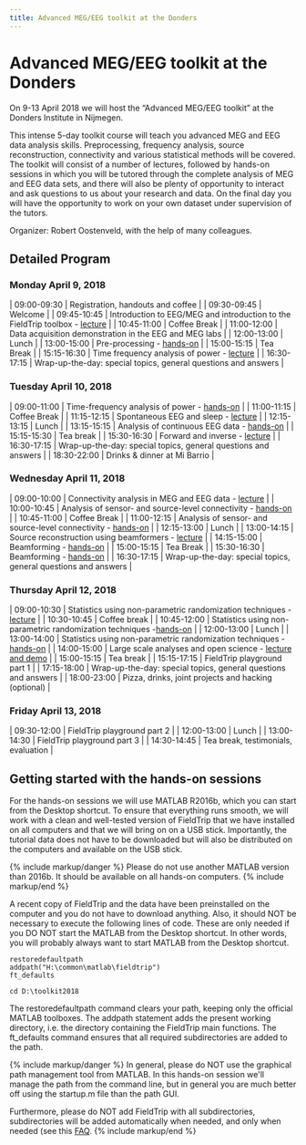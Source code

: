 ```yaml
---
title: Advanced MEG/EEG toolkit at the Donders
---
```


# Advanced MEG/EEG toolkit at the Donders

On 9-13 April 2018 we will host the “Advanced MEG/EEG toolkit” at the Donders Institute in Nijmegen.

This intense 5-day toolkit course will teach you advanced MEG and EEG data analysis skills. Preprocessing, frequency analysis, source reconstruction, connectivity and various statistical methods will be covered. The toolkit will consist of a number of lectures, followed by hands-on sessions in which you will be tutored through the complete analysis of MEG and EEG data sets, and there will also be plenty of opportunity to interact and ask questions to us about your research and data. On the final day you will have the opportunity to work on your own dataset under supervision of the tutors.

Organizer: Robert Oostenveld, with the help of many colleagues.

## Detailed Program

### Monday April 9, 2018

| 09:00-09:30 | Registration, handouts and coffee                                                                                       |
| 09:30-09:45 | Welcome                                                                                                                 |
| 09:45-10:45 | Introduction to EEG/MEG and introduction to the FieldTrip toolbox - [lecture](/assets/pdf/workshop/toolkit2018/introduction.pdf) |
| 10:45-11:00 | Coffee Break                                                                                                            |
| 11:00-12:00 | Data acquisition demonstration in the EEG and MEG labs                                                                  |
| 12:00-13:00 | Lunch                                                                                                                   |
| 13:00-15:00 | Pre-processing - [hands-on](/tutorial/eventrelatedaveraging)                                                           |
| 15:00-15:15 | Tea Break                                                                                                               |
| 15:15-16:30 | Time frequency analysis of power - [lecture](/assets/pdf/workshop/toolkit2018/frequency.pdf) |
| 16:30-17:15 | Wrap-up-the-day: special topics, general questions and answers                                                          |

### Tuesday April 10, 2018

| 09:00-11:00 | Time-frequency analysis of power - [hands-on](/tutorial/timefrequencyanalysis)             |
| 11:00-11:15 | Coffee Break                                                                               |
| 11:15-12:15 | Spontaneous EEG and sleep - [lecture](/assets/pdf/workshop/toolkit2018/sleep.pdf)          |
| 12:15-13:15 | Lunch                                                                                      |
| 13:15-15:15 | Analysis of continuous EEG data - [hands-on](/tutorial/sleep)                             |
| 15:15-15:30 | Tea break                                                                                  |
| 15:30-16:30 | Forward and inverse - [lecture](/assets/pdf/workshop/toolkit2018/forward_inverse.pdf)      |
| 16:30-17:15 | Wrap-up-the-day: special topics, general questions and answers                             |
| 18:30-22:00 | Drinks & dinner at Mi Barrio                                                               |

### Wednesday April 11, 2018

| 09:00-10:00 | Connectivity analysis in MEG and EEG data - [lecture](/assets/pdf/workshop/toolkit2018/connectivity.pdf) |
| 10:00-10:45 | Analysis of sensor- and source-level connectivity - [hands-on](/tutorial/connectivity)             |
| 10:45-11:00 | Coffee Break                                                                                       |
| 11:00-12:15 | Analysis of sensor- and source-level connectivity - [hands-on](/tutorial/connectivity)             |
| 12:15-13:00 | Lunch                                                                                              |
| 13:00-14:15 | Source reconstruction using beamformers - [lecture](/assets/pdf/workshop/toolkit2018/beamforming.pdf) |
| 14:15-15:00 | Beamforming - [hands-on](/tutorial/beamformer)                                                     |
| 15:00-15:15 | Tea Break                                                                                          |
| 15:30-16:30 | Beamforming - [hands-on](/tutorial/beamformer)                                                     |
| 16:30-17:15 | Wrap-up-the-day: special topics, general questions and answers                                     |

### Thursday April 12, 2018

| 09:00-10:30 | Statistics using non-parametric randomization techniques - [lecture](/assets/pdf/workshop/toolkit2018/statistics.pdf)              |
| 10:30-10:45 | Coffee break                                                                                                                       |
| 10:45-12:00 | Statistics using non-parametric randomization techniques -[hands-on](/tutorial/cluster_permutation_timelock)                      |
| 12:00-13:00 | Lunch                                                                                                                              |
| 13:00-14:00 | Statistics using non-parametric randomization techniques - [hands-on](/tutorial/cluster_permutation_timelock)                     |
| 14:00-15:00 | Large scale analyses and open science - [lecture and demo](/assets/pdf/workshop/toolkit2018/open_science.pdf)                      |
| 15:00-15:15 | Tea break                                                                                                                          |
| 15:15-17:15 | FieldTrip playground part 1                                                                                                        |
| 17:15-18:00 | Wrap-up-the-day: special topics, general questions and answers                                                                     |
| 18:00-23:00 | Pizza, drinks, joint projects and hacking (optional)                                                                               |

### Friday April 13, 2018

| 09:30-12:00 | FieldTrip playground part 2         |
| 12:00-13:00 | Lunch                               |
| 13:00-14:30 | FieldTrip playground part 3         |
| 14:30-14:45 | Tea break, testimonials, evaluation |

## Getting started with the hands-on sessions

For the hands-on sessions we will use MATLAB R2016b, which you can start from the Desktop shortcut. To ensure that everything runs smooth, we will work with a clean and well-tested version of FieldTrip that we have installed on all computers and that we will bring on on a USB stick. Importantly, the tutorial data does not have to be downloaded but will also be distributed on the computers and available on the USB stick.

{% include markup/danger %}
Please do not use another MATLAB version than 2016b. It should be available on all hands-on computers.
{% include markup/end %}

A recent copy of FieldTrip and the data have been preinstalled on the computer and you do not have to download anything. Also, it should NOT be necessary to execute the following lines of code. These are only needed if you DO NOT start the MATLAB from the Desktop shortcut. In other words, you will probably always want to start MATLAB from the Desktop shortcut.

    restoredefaultpath
    addpath("H:\common\matlab\fieldtrip")
    ft_defaults

    cd D:\toolkit2018

The restoredefaultpath command clears your path, keeping only the official MATLAB toolboxes. The addpath statement adds the present working directory, i.e. the directory containing the FieldTrip main functions. The ft_defaults command ensures that all required subdirectories are added to the path.

{% include markup/danger %}
In general, please do NOT use the graphical path management tool from MATLAB. In this hands-on session we'll manage the path from the command line, but in general you are much better off using the startup.m file than the path GUI.

Furthermore, please do NOT add FieldTrip with all subdirectories, subdirectories will be added automatically when needed, and only when needed (see this [FAQ](/faq/should_i_add_fieldtrip_with_all_subdirectories_to_my_matlab_path).
{% include markup/end %}
